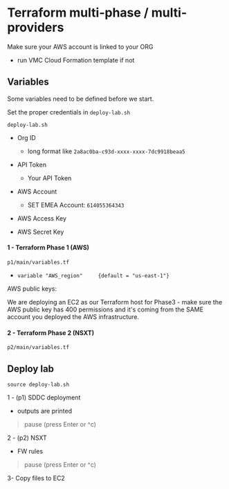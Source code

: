 # Terraform multi-phase / multi-providers 
Make sure your AWS account is linked to your ORG
- run VMC Cloud Formation template if not


## Variables
Some variables need to be defined before we start. 

Set the proper credentials in `deploy-lab.sh` 
```
deploy-lab.sh
```
 - Org ID
    -   long format like `2a8ac0ba-c93d-xxxx-xxxx-7dc9918beaa5`
 - API Token
    -   Your API Token
 - AWS Account
    -   SET EMEA Account: `614055364343`
 - AWS Access Key

 - AWS Secret Key
  
 #### 1 - Terraform Phase 1 (AWS)
```
p1/main/variables.tf
```
 - `variable "AWS_region"     {default = "us-east-1"}`

  
  
 AWS public keys: 
  
  We are deploying an EC2 as our Terraform host for Phase3 - make sure the AWS public key has 400 permissions and it's coming from the SAME account you deployed the AWS infrastructure.
  
 #### 2 - Terraform Phase 2 (NSXT)
```
p2/main/variables.tf
```



## Deploy lab
```text
source deploy-lab.sh
```
 
1 - (p1) SDDC deployment
 - outputs are printed
 > pause (press Enter or ^c)
 
2 - (p2) NSXT 
 - FW rules
 > pause (press Enter or ^c)
 
3- Copy files to EC2
